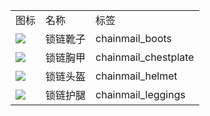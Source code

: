 <table>
	<tablebody>
		<tr>
			<td>图标</td>
			<td>名称</td>
			<td>标签</td>
		</tr>
		<tr>
			<td><img src="C:/Users/seese/Files/Projects/MC_datapacks/recipe_auto_manual/LemonTea_auto_recipes/input/mc_icon/combat/chainmail_boots.png"></td>
			<td>锁链靴子</td>
			<td>chainmail_boots</td>
		</tr>
		<tr>
			<td><img src="C:/Users/seese/Files/Projects/MC_datapacks/recipe_auto_manual/LemonTea_auto_recipes/input/mc_icon/combat/chainmail_chestplate.png"></td>
			<td>锁链胸甲</td>
			<td>chainmail_chestplate</td>
		</tr>
		<tr>
			<td><img src="C:/Users/seese/Files/Projects/MC_datapacks/recipe_auto_manual/LemonTea_auto_recipes/input/mc_icon/combat/chainmail_helmet.png"></td>
			<td>锁链头盔</td>
			<td>chainmail_helmet</td>
		</tr>
		<tr>
			<td><img src="C:/Users/seese/Files/Projects/MC_datapacks/recipe_auto_manual/LemonTea_auto_recipes/input/mc_icon/combat/chainmail_leggings.png"></td>
			<td>锁链护腿</td>
			<td>chainmail_leggings</td>
		</tr>
	</tablebody>
</table>